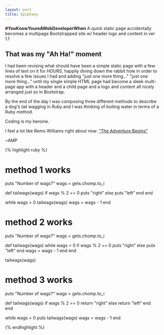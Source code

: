 ```yaml
---
layout: post
title: Epiphany
---
```


<div class="message">
  <strong>#YouKnowYoureAWebDeveloperWhen</strong> A quick static page accidentally becomes a multipage Bootstrapped site w/ header logo and content in ver 1.1
</div>

## That was my "Ah Ha!" moment

I had been revising what should have been a simple static page with a few lines of text on it for *HOURS*, happily diving down the rabbit hole in order to resolve a few issues I had and adding "just one more thing..." "just one more thing..." until my single simple HTML page had become a sleek multi-page app with a header and a child page and a logo and content all nicely arranged just so in Bootstrap.

By the end of the day I was composing three different methods to describe a dog's tail wagging in Ruby and I was thinking of boiling water in terms of a Ruby method.

Coding is my heroine.

I feel a lot like Remo Williams right about now:
<a href="http://www.imdb.com/title/tt0089901/">"The Adventure Begins"</a>

~AMP

{% highlight ruby %}
# method 1 works

puts "Number of wags?"
wags = gets.chomp.to_i

def tailwags(wags)
	if wags % 2 == 0
		puts "right"
	else
		puts "left"
	end
end

while wags > 0
	tailwags(wags)
	wags = wags - 1
end


# method 2 works

puts "Number of wags?"
wags = gets.chomp.to_i

def tailwags(wags)
	while wags > 0
		if wags % 2 == 0
			puts "right"
		else
			puts "left"
		end
		wags = wags - 1
	end
end

tailwags(wags)


# method 3 works

puts "Number of wags?"
wags = gets.chomp.to_i

def tailwags(wags)
	if wags % 2 == 0
		return "right"
	else
		return "left"
	end
end

while wags > 0
	puts tailwags(wags)
	wags = wags - 1
end

{% endhighlight %}

